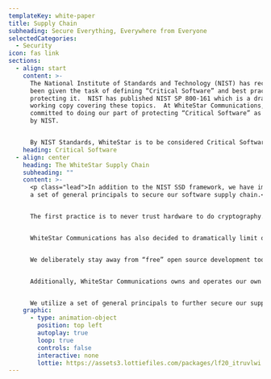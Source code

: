 ```yaml
---
templateKey: white-paper
title: Supply Chain
subheading: Secure Everything, Everywhere from Everyone
selectedCategories:
  - Security
icon: fas link
sections:
  - align: start
    content: >-
      The National Institute of Standards and Technology (NIST) has recently
      been given the task of defining “Critical Software” and best practices for
      protecting it.  NIST has published NIST SP 800-161 which is a draft
      working copy covering these topics.  At WhiteStar Communications, we are
      committed to doing our part of protecting “Critical Software” as defined
      by NIST.


      By NIST Standards, WhiteStar is to be considered Critical Software and as such we have decided to follow the recommended best practices for Mitigating the Risk of Software Vulnerabilities by adopting the secure software development framework (SSDF) outlined by NIST.
    heading: Critical Software
  - align: center
    heading: The WhiteStar Supply Chain
    subheading: ""
    content: >-
      <p class="lead">In addition to the NIST SSD framework, we have implemented
      a set of general principals to secure our software supply chain.</p>


      The first practice is to never trust hardware to do cryptography.  Hardware is supplied by third party companies through a complex set of relationships, design houses and foundries and we believe it’s too hard to adequately secure for the short term and probably impossible for the long term.


      WhiteStar Communications has also decided to dramatically limit our open-source exposure.  We carefully groom and select open-source projects to draw from.  Once selected, a snapshot copy is taken and held within our own internal repository from which we build our projects.  Taking this step eliminates the possibility of a bad actor inserting software into our products using the ecosystem of public repositories.


      We deliberately stay away from “free” open source development tools.  All our tools are commercial products that we have carefully screened for bad actors.  By executing a license agreement with the tool provider we have legal recourse should a bad actor attempt to attack our supply chain through their tool.


      Additionally, WhiteStar Communications owns and operates our own bare-metal servers, protected in secure data centers.  We don’t use public or shared servers for any of our development, tools, test or production systems.  We have carefully selected equipment, tools and best practices so that our develop and deployment servers are fully protected.


      We utilize a set of general principals to further secure our supply chain.  These include employing a layered defense with hardware fire walls, using geographical firewall defense, DDoS protection, secondary software fire walls, secure boot, secure operating systems and finally segmented control and data plane networks.
    graphic:
      - type: animation-object
        position: top left
        autoplay: true
        loop: true
        controls: false
        interactive: none
        lottie: https://assets3.lottiefiles.com/packages/lf20_itruvlwi.json
---
```

